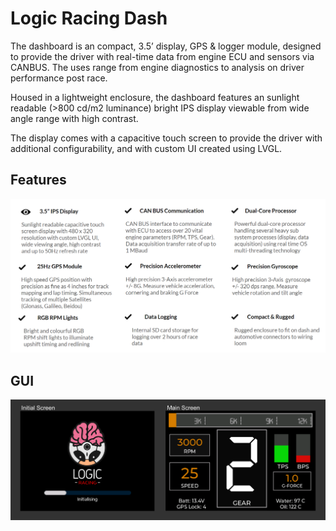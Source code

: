 # Logic Racing Dash

The dashboard is an compact, 3.5’ display, GPS & logger module, designed to provide the driver with real-time data from engine ECU and sensors via CANBUS. The uses range from engine diagnostics to analysis on driver performance post race.

Housed in a lightweight enclosure, the dashboard features an sunlight readable (>800 cd/m2 luminance) bright IPS display viewable from wide angle range with high contrast.

The display comes with a capacitive touch screen to provide the driver with additional configurability, and with custom UI created using LVGL.

## Features

<img src="images/img_features.PNG" alt="features" width="800"/>

## GUI

<img src="images/img_screens.png" alt="screens" width="800"/>

